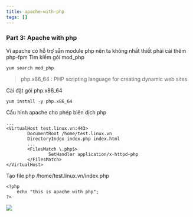 ```yaml
---
title: apache-with-php
tags: []
---
```


### Part 3: Apache with php
Vì apache có hỗ trợ sẵn module php nên ta không nhất thiết phải cài thêm php-fpm
Tìm kiếm gói mod_php
```
yum search mod_php
```
> php.x86_64 : PHP scripting language for creating dynamic web sites

Cài đặt gói php.x86_64
```
yum install -y php.x86_64
```
Cấu hình apache cho phép biên dịch php
```
...
<VirtualHost test.linux.vn:443>
        DocumentRoot /home/test.linux.vn
        DirectoryIndex index.php index.html
        ...
        <FilesMatch \.php$>
                SetHandler application/x-httpd-php
        </FilesMatch>
</VirtualHost>
```
Tạo file php /home/test.linux.vn/index.php
```
<?php
    echo "this is apache with php";
?>
```
![](image-kkyy7kfi.png)
